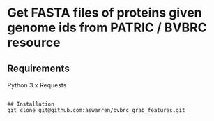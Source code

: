 # Get FASTA files of proteins given genome ids from PATRIC / BVBRC resource

## Requirements

Python 3.x
Requests
```

## Installation
git clone git@github.com:aswarren/bvbrc_grab_features.git
```
